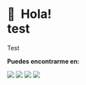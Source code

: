 👋 &nbsp;Hola! <br/> test
======

Test

**Puedes encontrarme en:**

[<img src="https://img.shields.io/badge/twitter-%231DA1F2.svg?&style=for-the-badge&logo=twitter&logoColor=white"/>](https://twitter.com/jahirfiquitiva)
[<img src="https://img.shields.io/badge/facebook-%230077B5.svg?&style=for-the-badge&logo=facebook&logoColor=white"/>](https://www.facebook.com/jahirfiquitiva/)
[<img src="https://img.shields.io/badge/instagram-%23833AB4.svg?&style=for-the-badge&logo=instagram&logoColor=white"/>](https://www.instagram.com/Dg_WPX/)
[<img src="https://img.shields.io/badge/Telegram-2CA5E0.svg?&style=for-the-badge&logo=telegram&logoColor=white"/>](https://www.t.me/Dg_WPX/)
